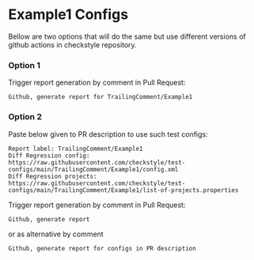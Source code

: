 # Example1 Configs

Bellow are two options that will do the same but use different versions
of github actions in checkstyle repository.


### Option 1
Trigger report generation by comment in Pull Request:
```
Github, generate report for TrailingComment/Example1
```

### Option 2

Paste below given to PR description to use such test configs:
```
Report label: TrailingComment/Example1
Diff Regression config: https://raw.githubusercontent.com/checkstyle/test-configs/main/TrailingComment/Example1/config.xml
Diff Regression projects: https://raw.githubusercontent.com/checkstyle/test-configs/main/TrailingComment/Example1/list-of-projects.properties
```

Trigger report generation by comment in Pull Request:
```
Github, generate report
```
or as alternative by comment
```
Github, generate report for configs in PR description
```
